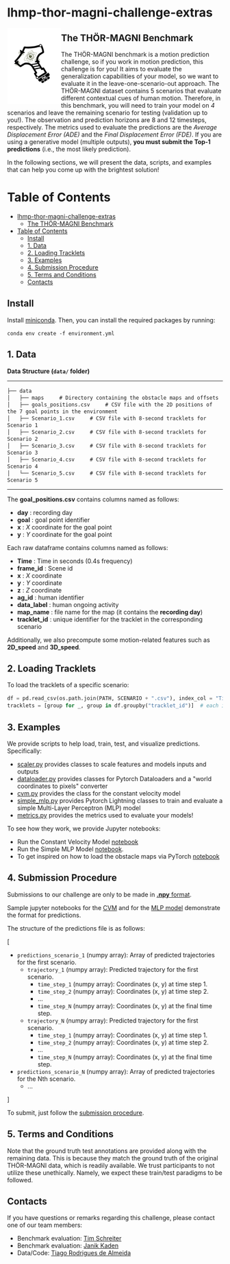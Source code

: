 # lhmp-thor-magni-challenge-extras

<img src="assets/Logo.svg" align="left" width=25% height=25%>

## The THÖR-MAGNI Benchmark 

The THÖR-MAGNI benchmark is a motion prediction challenge, so if you work in motion 
prediction, this challenge is for you! It aims to evaluate the generalization 
capabilities of your model, so we want to evaluate it in the leave-one-scenario-out approach.
The THÖR-MAGNI dataset contains 5 scenarios that evaluate different contextual cues of human motion. 
Therefore, in this benchmark, you will need to train your model on *4* scenarios and leave the remaining scenario
for testing (validation up to you!). The observation and prediction horizons are 8 and 12 timesteps, respectively.
The metrics used to evaluate the predictions are the *Average Displacement Error (ADE)* and the *Final Displacement Error (FDE)*.
If you are using a generative model (multiple outputs), **you must submit the Top-1 predictions** (i.e., the most likely prediction).

In the following sections, we will present the data, scripts, and examples that can help you come up with the
brightest solution!

# Table of Contents
- [lhmp-thor-magni-challenge-extras](#lhmp-thor-magni-challenge-extras)
  - [The THÖR-MAGNI Benchmark](#the-thör-magni-benchmark)
- [Table of Contents](#table-of-contents)
  - [Install](#install)
  - [1. Data](#1-data)
  - [2. Loading Tracklets](#2-loading-tracklets)
  - [3. Examples](#3-examples)
  - [4. Submission Procedure](#4-submission-procedure)
  - [5. Terms and Conditions](#5-terms-and-conditions)
  - [Contacts](#contacts)


## Install

Install [miniconda](http://docs.conda.io/en/latest/miniconda.html). Then, you can install the required packages by running:

```
conda env create -f environment.yml
```


## 1. Data

**Data Structure (`data/` folder)**

------------
    ├── data      
    │   ├── maps     # Directory containing the obstacle maps and offsets
    │   ├── goals_positions.csv     # CSV file with the 2D positions of the 7 goal points in the environment 
    │   ├── Scenario_1.csv     # CSV file with 8-second tracklets for Scenario 1
    │   ├── Scenario_2.csv     # CSV file with 8-second tracklets for Scenario 2
    │   ├── Scenario_3.csv     # CSV file with 8-second tracklets for Scenario 3
    │   ├── Scenario_4.csv     # CSV file with 8-second tracklets for Scenario 4
    │   └── Scenario_5.csv     # CSV file with 8-second tracklets for Scenario 5
------------


The **goal_positions.csv** contains columns named as follows: 
* **day** : recording day
* **goal** : goal point identifier
* **x** : *X* coordinate for the goal point
* **y** : *Y* coordinate for the goal point


Each raw dataframe contains columns named as follows: 

* **Time** : Time in seconds (0.4s frequency)
* **frame_id** : Scene id 
* **x** : *X* coordinate	
* **y** : *Y* coordinate	
* **z** : *Z* coordinate	
* **ag_id** : human identifier	
* **data_label** : human ongoing activity
* **map_name** : file name for the map (it contains the **recording day**)
* **tracklet_id** : unique identifier for the tracklet in the corresponding scenario

Additionally, we also precompute some motion-related features such as **2D_speed** and **3D_speed**.


## 2. Loading Tracklets

To load the tracklets of a specific scenario:

```python
df = pd.read_csv(os.path.join(PATH, SCENARIO + ".csv"), index_col = "Time")
tracklets = [group for _, group in df.groupby("tracklet_id")]  # each item -> tracklet 
```

## 3. Examples

We provide scripts to help load, train, test, and visualize predictions. Specifically:
* [scaler.py](https://github.com/tmralmeida/lhmp-thor-magni-challenge-extras/blob/main/scaler.py) provides classes to scale features and models inputs and outputs
*  [dataloader.py](https://github.com/tmralmeida/lhmp-thor-magni-challenge-extras/blob/main/dataloader.py) provides classes for Pytorch Dataloaders and a "world coordinates to pixels" converter
*  [cvm.py](https://github.com/tmralmeida/lhmp-thor-magni-challenge-extras/blob/main/cvm.py) provides the class for the constant velocity model
* [simple_mlp.py](https://github.com/tmralmeida/lhmp-thor-magni-challenge-extras/blob/main/simple_mlp.py) provides Pytorch Lightning classes to train and evaluate a simple Multi-Layer Perceptron (MLP) model
* [metrics.py](https://github.com/tmralmeida/lhmp-thor-magni-challenge-extras/blob/main/metrics.py) provides the metrics used to evaluate your models!


To see how they work, we provide Jupyter notebooks:

* Run the Constant Velocity Model [notebook](https://github.com/tmralmeida/lhmp-thor-magni-challenge-extras/blob/main/run_cvm.ipynb)
* Run the Simple MLP Model [notebook](https://github.com/tmralmeida/lhmp-thor-magni-challenge-extras/blob/main/run_simple_mlp.ipynb).
* To get inspired on how to load the obstacle maps via PyTorch [notebook](https://github.com/tmralmeida/lhmp-thor-magni-challenge-extras/blob/main/run_dataloader_maps.ipynb)



## 4. Submission Procedure

Submissions to our challenge are only to be made in [**.npy** format](https://numpy.org/devdocs/reference/generated/numpy.lib.format.html).

Sample jupyter notebooks for the [CVM](https://github.com/tmralmeida/lhmp-thor-magni-challenge-extras/blob/main/predictions_cvm.ipynb) and for the [MLP model](https://github.com/tmralmeida/lhmp-thor-magni-challenge-extras/blob/main/predictions_mlp.ipynb) demonstrate the format for predictions.

The structure of the predictions file is as follows:

[
- `predictions_scenario_1` (numpy array): Array of predicted trajectories for the first scenario.
  - `trajectory_1` (numpy array): Predicted trajectory for the first scenario.
    - `time_step_1` (numpy array): Coordinates (x, y) at time step 1.
    - `time_step_2` (numpy array): Coordinates (x, y) at time step 2.
    - ...
    - `time_step_N` (numpy array): Coordinates (x, y) at the final time step.
  - `trajectory_N` (numpy array): Predicted trajectory for the first scenario.
    - `time_step_1` (numpy array): Coordinates (x, y) at time step 1.
    - `time_step_2` (numpy array): Coordinates (x, y) at time step 2.
    - ...
    - `time_step_N` (numpy array): Coordinates (x, y) at the final time step.
- `predictions_scenario_N` (numpy array): Array of predicted trajectories for the Nth scenario.
  - ...

]

To submit, just follow the [submission procedure](https://github.com/schrtim/lhmp-thor-magni-challenge?tab=readme-ov-file#3-how-to-test-a-prediction).

## 5. Terms and Conditions

Note that the ground truth test annotations are provided along with the remaining data. This is because they match the ground truth of the original THÖR-MAGNI data, which is readily available. We trust participants to not utilize these unethically. 
Namely, we expect these train/test paradigms to be followed.


## Contacts

If you have questions or remarks regarding this challenge, please contact one of our team members:
- Benchmark evaluation: [Tim Schreiter](http://github.com/schrtim)
- Benchmark evaluation: [Janik Kaden](http://github.com/janikkaden)
- Data/Code: [Tiago Rodrigues de Almeida](http://github.com/tmralmeida)